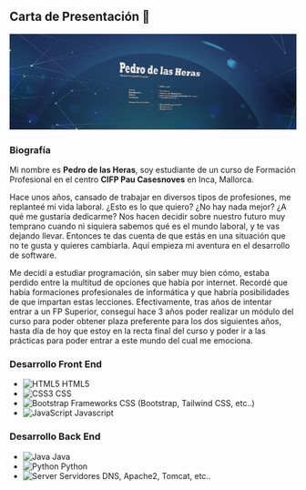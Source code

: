 ## Carta de Presentación 👋
![bannerPresentacion](./static/BANNER.png)

### Biografía
Mi nombre es **Pedro de las Heras**, soy estudiante de un curso de Formación Profesional en el centro **CIFP Pau Casesnoves** en Inca, Mallorca.

Hace unos años, cansado de trabajar en diversos tipos de profesiones, me replanteé mi vida laboral. ¿Esto es lo que quiero? ¿No hay nada mejor? ¿A qué me gustaría dedicarme?
Nos hacen decidir sobre nuestro futuro muy temprano cuando ni siquiera sabemos qué es el mundo laboral, y te vas dejando llevar. Entonces te das cuenta de que estás en una situación que no te gusta y quieres cambiarla.
Aquí empieza mi aventura en el desarrollo de software.

Me decidí a estudiar programación, sin saber muy bien cómo, estaba perdido entre la multitud de opciones que había por internet. Recordé que había formaciones profesionales de informática y que habría posibilidades de que impartan estas lecciones.
Efectivamente, tras años de intentar entrar a un FP Superior, conseguí hace 3 años poder realizar un módulo del curso para poder obtener plaza preferente para los dos siguientes años, hasta día de hoy que estoy en la recta final del curso y poder 
ir a las prácticas para poder entrar a este mundo del cual me emociona.

### Desarrollo Front End
* ![HTML5](https://img.icons8.com/color/48/000000/html-5.png) HTML5
* ![CSS3](https://img.icons8.com/color/48/000000/css3.png) CSS
* ![Bootstrap](https://img.icons8.com/color/48/000000/bootstrap.png) Frameworks CSS (Bootstrap, Tailwind CSS, etc..)
* ![JavaScript](https://img.icons8.com/color/48/000000/javascript.png) Javascript

### Desarrollo Back End
* ![Java](https://img.icons8.com/color/48/000000/java-coffee-cup-logo.png) Java
* ![Python](https://img.icons8.com/color/48/000000/python.png) Python
* ![Server](https://img.icons8.com/color/48/000000/network.png) Servidores DNS, Apache2, Tomcat, etc..

<!--
**PeteerDHeras/PeteerDHeras** is a ✨ _special_ ✨ repository because its `README.md` (this file) appears on your GitHub profile.

Here are some ideas to get you started:

- 🔭 I’m currently working on ...
- 🌱 I’m currently learning ...
- 👯 I’m looking to collaborate on ...
- 🤔 I’m looking for help with ...
- 💬 Ask me about ...
- 📫 How to reach me: ...
- 😄 Pronouns: ...
- ⚡ Fun fact: ...
-->
